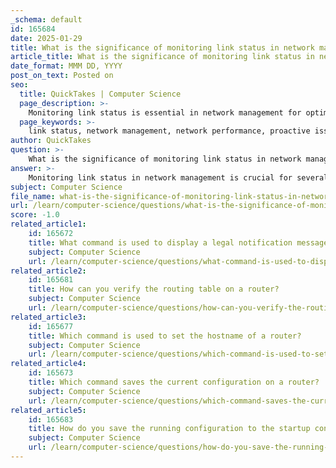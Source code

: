```yaml
---
_schema: default
id: 165684
date: 2025-01-29
title: What is the significance of monitoring link status in network management?
article_title: What is the significance of monitoring link status in network management?
date_format: MMM DD, YYYY
post_on_text: Posted on
seo:
  title: QuickTakes | Computer Science
  page_description: >-
    Monitoring link status is essential in network management for optimizing performance, proactive issue resolution, effective traffic management, simplifying troubleshooting, and enhancing security.
  page_keywords: >-
    link status, network management, network performance, proactive issue detection, traffic management, troubleshooting, network health monitoring, security implications, SNMP, network reliability
author: QuickTakes
question: >-
    What is the significance of monitoring link status in network management?
answer: >-
    Monitoring link status in network management is crucial for several reasons:\n\n1. **Network Performance**: Monitoring link status allows network administrators to assess the performance of network connections. By keeping track of whether links are up or down, administrators can ensure that data flows smoothly across the network, which is essential for maintaining optimal performance.\n\n2. **Proactive Issue Detection**: Continuous monitoring helps in the early detection of potential issues. If a link goes down, it can lead to network outages or degraded performance. By monitoring link status, administrators can quickly identify and address problems before they escalate, minimizing downtime and maintaining service availability.\n\n3. **Traffic Management**: Understanding the status of links enables better traffic management. If certain links are congested or experiencing issues, traffic can be rerouted to alternative paths, ensuring that the network remains efficient and responsive to user demands.\n\n4. **Simplified Troubleshooting**: When issues arise, having real-time visibility into link status simplifies the troubleshooting process. Administrators can quickly identify which links are affected and trace connections to pinpoint the root cause of problems. This capability is vital for maintaining network reliability and performance.\n\n5. **Network Health Monitoring**: Tools that utilize protocols like SNMP (Simple Network Management Protocol) provide insights into the health of network links. These tools can dynamically map the network and offer metrics such as bandwidth usage and latency, which are essential for proactive network management.\n\n6. **Security Implications**: Monitoring link status can also have security implications. Unusual changes in link status may indicate potential security breaches or attacks, such as link spoofing or denial-of-service attacks. By keeping an eye on link status, administrators can respond quickly to potential threats.\n\nIn summary, monitoring link status is a fundamental aspect of network management that contributes to performance optimization, proactive issue resolution, effective traffic management, simplified troubleshooting, and enhanced security.
subject: Computer Science
file_name: what-is-the-significance-of-monitoring-link-status-in-network-management.md
url: /learn/computer-science/questions/what-is-the-significance-of-monitoring-link-status-in-network-management
score: -1.0
related_article1:
    id: 165672
    title: What command is used to display a legal notification message on a router?
    subject: Computer Science
    url: /learn/computer-science/questions/what-command-is-used-to-display-a-legal-notification-message-on-a-router
related_article2:
    id: 165681
    title: How can you verify the routing table on a router?
    subject: Computer Science
    url: /learn/computer-science/questions/how-can-you-verify-the-routing-table-on-a-router
related_article3:
    id: 165677
    title: Which command is used to set the hostname of a router?
    subject: Computer Science
    url: /learn/computer-science/questions/which-command-is-used-to-set-the-hostname-of-a-router
related_article4:
    id: 165673
    title: Which command saves the current configuration on a router?
    subject: Computer Science
    url: /learn/computer-science/questions/which-command-saves-the-current-configuration-on-a-router
related_article5:
    id: 165683
    title: How do you save the running configuration to the startup configuration on a router?
    subject: Computer Science
    url: /learn/computer-science/questions/how-do-you-save-the-running-configuration-to-the-startup-configuration-on-a-router
---
```


&nbsp;